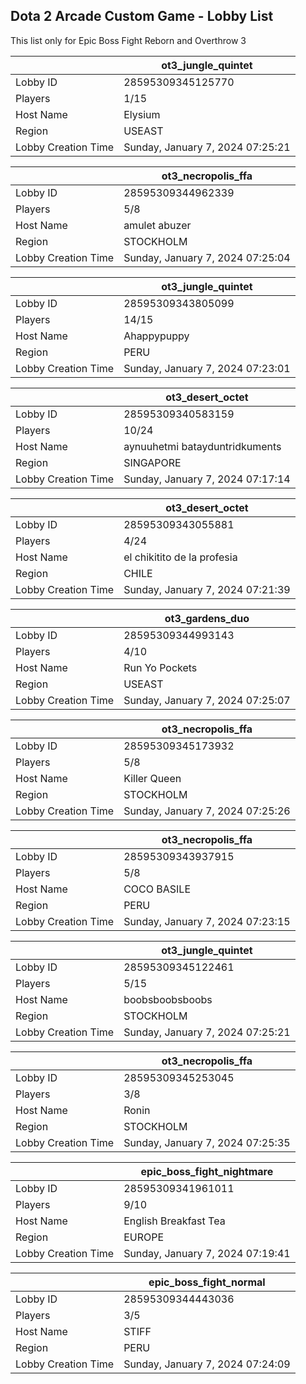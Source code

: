 ## Dota 2 Arcade Custom Game - Lobby List

This list only for Epic Boss Fight Reborn and Overthrow 3

|  | ot3_jungle_quintet |
| ------ | ------ |
| Lobby ID | 28595309345125770 |
| Players | 1/15 |
| Host Name | Elysium |
| Region | USEAST |
| Lobby Creation Time | Sunday, January 7, 2024 07:25:21 |


|  | ot3_necropolis_ffa |
| ------ | ------ |
| Lobby ID | 28595309344962339 |
| Players | 5/8 |
| Host Name | amulet abuzer |
| Region | STOCKHOLM |
| Lobby Creation Time | Sunday, January 7, 2024 07:25:04 |


|  | ot3_jungle_quintet |
| ------ | ------ |
| Lobby ID | 28595309343805099 |
| Players | 14/15 |
| Host Name | Ahappypuppy |
| Region | PERU |
| Lobby Creation Time | Sunday, January 7, 2024 07:23:01 |


|  | ot3_desert_octet |
| ------ | ------ |
| Lobby ID | 28595309340583159 |
| Players | 10/24 |
| Host Name | aynuuhetmi batayduntridkuments |
| Region | SINGAPORE |
| Lobby Creation Time | Sunday, January 7, 2024 07:17:14 |


|  | ot3_desert_octet |
| ------ | ------ |
| Lobby ID | 28595309343055881 |
| Players | 4/24 |
| Host Name | el chikitito de la profesia |
| Region | CHILE |
| Lobby Creation Time | Sunday, January 7, 2024 07:21:39 |


|  | ot3_gardens_duo |
| ------ | ------ |
| Lobby ID | 28595309344993143 |
| Players | 4/10 |
| Host Name | Run Yo Pockets |
| Region | USEAST |
| Lobby Creation Time | Sunday, January 7, 2024 07:25:07 |


|  | ot3_necropolis_ffa |
| ------ | ------ |
| Lobby ID | 28595309345173932 |
| Players | 5/8 |
| Host Name | Killer Queen |
| Region | STOCKHOLM |
| Lobby Creation Time | Sunday, January 7, 2024 07:25:26 |


|  | ot3_necropolis_ffa |
| ------ | ------ |
| Lobby ID | 28595309343937915 |
| Players | 5/8 |
| Host Name | COCO BASILE |
| Region | PERU |
| Lobby Creation Time | Sunday, January 7, 2024 07:23:15 |


|  | ot3_jungle_quintet |
| ------ | ------ |
| Lobby ID | 28595309345122461 |
| Players | 5/15 |
| Host Name | boobsboobsboobs |
| Region | STOCKHOLM |
| Lobby Creation Time | Sunday, January 7, 2024 07:25:21 |


|  | ot3_necropolis_ffa |
| ------ | ------ |
| Lobby ID | 28595309345253045 |
| Players | 3/8 |
| Host Name | Ronin |
| Region | STOCKHOLM |
| Lobby Creation Time | Sunday, January 7, 2024 07:25:35 |


|  | epic_boss_fight_nightmare |
| ------ | ------ |
| Lobby ID | 28595309341961011 |
| Players | 9/10 |
| Host Name | English Breakfast Tea |
| Region | EUROPE |
| Lobby Creation Time | Sunday, January 7, 2024 07:19:41 |


|  | epic_boss_fight_normal |
| ------ | ------ |
| Lobby ID | 28595309344443036 |
| Players | 3/5 |
| Host Name | STIFF |
| Region | PERU |
| Lobby Creation Time | Sunday, January 7, 2024 07:24:09 |


